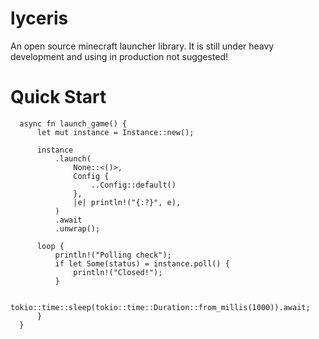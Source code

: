 # lyceris
An open source minecraft launcher library. 
It is still under heavy development and using in production not suggested!

# Quick Start
```
  async fn launch_game() {
      let mut instance = Instance::new();

      instance
          .launch(
              None::<()>,
              Config {
                  ..Config::default()
              },
              |e| println!("{:?}", e),
          )
          .await
          .unwrap();

      loop {
          println!("Polling check");
          if let Some(status) = instance.poll() {
              println!("Closed!");
          }

          tokio::time::sleep(tokio::time::Duration::from_millis(1000)).await;
      }
  }
```
